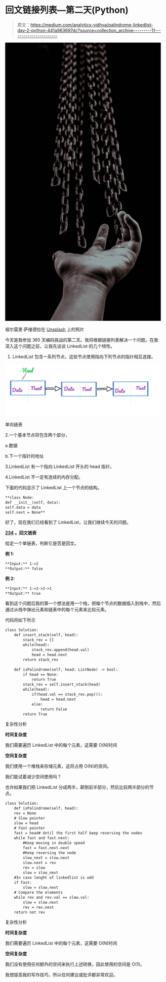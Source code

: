 # 回文链接列表—第二天(Python)

> 原文：<https://medium.com/analytics-vidhya/palindrome-linkedlist-day-2-python-441a963697dc?source=collection_archive---------11----------------------->

![](img/a7c5513666bb345c43e9eb4a8ca55e06.png)

祖尔莫里·萨维德拉在 [Unsplash](https://unsplash.com?utm_source=medium&utm_medium=referral) 上的照片

今天是我参加 365 天编码挑战的第二天。我将根据链接列表解决一个问题。在我深入这个问题之前，让我先谈谈 LinkedList 的几个特性。

1.  LinkedList 包含一系列节点，这些节点使用指向下列节点的指针相互连接。

![](img/767040c03a3d8a1d8072b614a14b2056.png)

单向链表

2.一个基本节点将包含两个部分，

a.数据

b.下一个指针的地址

3.LinkedList 有一个指向 LinkedList 开头的 head 指针。

4.LinkedList 不一定有连续的内存分配。

下面的代码显示了 LinkedList 上一个节点的结构。

```
**class Node:
def __init__(self, data):
self.data = data
self.next = None**
```

好了，现在我们已经看到了 LinkedList，让我们继续今天的问题。

[**234**](https://leetcode.com/problems/palindrome-linked-list/) **。回文链表**

给定一个单链表，判断它是否是回文。

**例 1:**

```
**Input:** 1->2
**Output:** false
```

**例 2:**

```
**Input:** 1->2->2->1
**Output:** true
```

看到这个问题后我的第一个想法是用一个栈，把每个节点的数据插入到栈中，然后通过从栈中弹出元素和链表中的每个元素来比较元素。

代码将如下所示

```
class Solution:
    def insert_stack(self, head):
        stack_rev = []
        while(head):
            stack_rev.append(head.val)
            head = head.next
        return stack_rev

    def isPalindrome(self, head: ListNode) -> bool:
        if head == None:
            return True
        stack_rev = self.insert_stack(head)
        while(head):
            if(head.val == stack_rev.pop()):
                head = head.next
            else:
                return False
        return True
```

复杂性分析

**时间复杂度**

我们需要遍历 LinkedList 中的每个元素，这需要 O(N)时间

**空间复杂度**

我们使用一个堆栈来存储元素，这将占用 O(N)的空间。

我们能试着减少空间使用吗？

也许如果我们把 LinkedList 分成两半，颠倒前半部分，然后比较两半部分的节点。

```
class Solution:
    def isPalindrome(self, head):
    rev = None
    # Slow pointer
    slow = head
    # Fast pointer
    fast = head# Until the first half keep reversing the nodes
    while fast and fast.next:
        #Keep moving in double speed
        fast = fast.next.next
        #Keep reversing the node
        slow_next = slow.next
        slow.next = rev
        rev = slow
        slow = slow_next
    #In case lenght of linkedlist is odd
    if fast:
        slow = slow.next
    # Compare the elements
    while rev and rev.val == slow.val:
        slow = slow.next
        rev = rev.next
    return not rev
```

复杂性分析

**时间复杂度**

我们需要遍历 LinkedList 中的每个元素，这需要 O(N)时间

**空间复杂度**

我们没有使用任何额外的空间来执行上述转换，因此使用的空间是 O(1)。

我想提高我的写作技巧，所以任何建议或批评都非常欢迎。